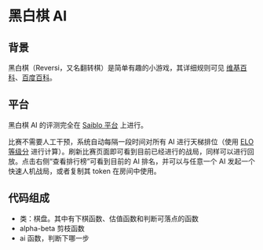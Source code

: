 # 黑白棋 AI

## 背景

黑白棋（Reversi，又名翻转棋）是简单有趣的小游戏，其详细规则可见 [维基百科](https://zh.wikipedia.org/zh-cn/%E9%BB%91%E7%99%BD%E6%A3%8B)、[百度百科](https://baike.baidu.com/item/%E9%BB%91%E7%99%BD%E6%A3%8B/80689)。


## 平台

黑白棋 AI 的评测完全在 [Saiblo 平台](https://www.saiblo.net/) 上进行。


比赛不需要人工干预，系统自动每隔一段时间对所有 AI 进行天梯排位（使用 [ELO 等级分](https://zh.wikipedia.org/wiki/%E7%AD%89%E7%BA%A7%E5%88%86) 进行计算）。刷新比赛页面即可看到目前已经进行的战局，同样可以进行回放。点击右侧“查看排行榜”可看到目前的 AI 排名，并可以与任意一个 AI 发起一个快速人机战局，或者复制其 token 在房间中使用。

## 代码组成

* 类：棋盘。其中有下棋函数、估值函数和判断可落点的函数
* alpha-beta 剪枝函数
* ai 函数，判断下哪一步